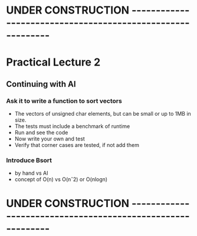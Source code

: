 # UNDER CONSTRUCTION -----------------------------------------------------------
# Practical Lecture 2

## Continuing with AI 

### Ask it to write a function to sort vectors
- The vectors of unsigned char elements, but can be small or up to 1MB in size.
- The tests must include a benchmark of runtime
- Run and see the code
- Now write your own and test
- Verify that corner cases are tested, if not add them

### Introduce Bsort
- by hand vs AI
- concept of O(n) vs O(nˆ2) or O(nlogn)


### 
# UNDER CONSTRUCTION -----------------------------------------------------------
